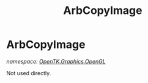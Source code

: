 ﻿---
title: ArbCopyImage
---

# ArbCopyImage
_namespace: [OpenTK.Graphics.OpenGL](N-OpenTK.Graphics.OpenGL.html)_

Not used directly.




